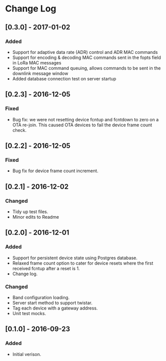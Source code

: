 # Change Log

## [0.3.0] - 2017-01-02
### Added
- Support for adaptive data rate (ADR) control and ADR MAC commands
- Support for encoding & decoding MAC commands sent in the fopts field in LoRa MAC messages
- Support for MAC command queuing, allows commands to be sent in the downlink message window
- Added database connection test on server startup

## [0.2.3] - 2016-12-05
### Fixed
- Bug fix: we were not resetting device fcntup and fcntdown to zero on a OTA re-join. This caused OTA devices to fail the device frame count check.

## [0.2.2] - 2016-12-05
### Fixed
- Bug fix for device frame count increment.

## [0.2.1] - 2016-12-02
### Changed
- Tidy up test files.
- Minor edits to Readme

## [0.2.0] - 2016-12-01
### Added
- Support for persistent device state using Postgres database.
- Relaxed frame count option to cater for device
resets where the first received fcntup after a reset is 1.
- Change log.

### Changed
- Band configuration loading.
- Server start method to support twistar.
- Tag each device with a gateway address.
- Unit test mocks.

## [0.1.0] - 2016-09-23
### Added
- Initial verison.